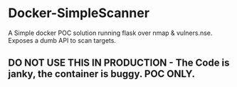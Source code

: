 # Docker-SimpleScanner
A Simple docker POC solution running flask over nmap &amp; vulners.nse. Exposes a dumb API to scan targets.

## DO NOT USE THIS IN PRODUCTION - The Code is janky, the container is buggy. POC ONLY.
